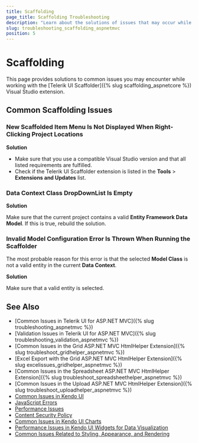 ```yaml
---
title: Scaffolding
page_title: Scaffolding Troubleshooting
description: "Learn about the solutions of issues that may occur while using the Telerik UI Scaffolder Visual Studio Extension."
slug: troubleshooting_scaffolding_aspnetmvc
position: 5
---
```


# Scaffolding

This page provides solutions to common issues you may encounter while working with the [Telerik UI Scaffolder]({% slug scaffolding_aspnetcore %}) Visual Studio extension.

## Common Scaffolding Issues

### New Scaffolded Item Menu Is Not Displayed When Right-Clicking Project Locations

**Solution**

* Make sure that you use a compatible Visual Studio version and that all listed requirements are fulfilled.
* Check if the Telerik UI Scaffolder extension is listed in the **Tools** > **Extensions and Updates** list.

### Data Context Class DropDownList Is Empty

**Solution**

Make sure that the current project contains a valid **Entity Framework Data Model**. If this is true, rebuild the solution.

### Invalid Model Configuration Error Is Thrown When Running the Scaffolder

The most probable reason for this error is that the selected **Model Class** is not a valid entity in the current **Data Context**.

**Solution**

Make sure that a valid entity is selected.

## See Also

* [Common Issues in Telerik UI for ASP.NET MVC]({% slug troubleshooting_aspnetmvc %})
* [Validation Issues in Telerik UI for ASP.NET MVC]({% slug troubleshooting_validation_aspnetmvc %})
* [Common Issues in the Grid ASP.NET MVC HtmlHelper Extension]({% slug troubleshoot_gridhelper_aspnetmvc %})
* [Excel Export with the Grid ASP.NET MVC HtmlHelper Extension]({% slug excelissues_gridhelper_aspnetmvc %})
* [Common Issues in the Spreadsheet ASP.NET MVC HtmlHelper Extension]({% slug troubleshoot_spreadsheethelper_aspnetmvc %})
* [Common Issues in the Upload ASP.NET MVC HtmlHelper Extension]({% slug troubleshoot_uploadhelper_aspnetmvc %})
* [Common Issues in Kendo UI](https://docs.telerik.com/kendo-ui/troubleshoot/troubleshooting-common-issues)
* [JavaScript Errors](https://docs.telerik.com/kendo-ui/troubleshoot/troubleshooting-js-errors)
* [Performance Issues](https://docs.telerik.com/kendo-ui/troubleshoot/troubleshooting-memory-leaks)
* [Content Security Policy](https://docs.telerik.com/kendo-ui/troubleshoot/content-security-policy)
* [Common Issues in Kendo UI Charts](https://docs.telerik.com/kendo-ui/controls/charts/troubleshoot/common-issues)
* [Performance Issues in Kendo UI Widgets for Data Visualization](https://docs.telerik.com/kendo-ui/troubleshoot/troubleshooting-memory-leaks)
* [Common Issues Related to Styling, Appearance, and Rendering](https://docs.telerik.com/kendo-ui/styles-and-layout/troubleshoot/troubleshooting)
